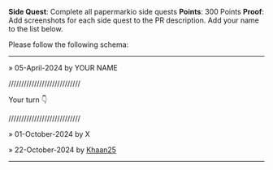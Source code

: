 **Side Quest**: Complete all papermarkio side quests
**Points**: 300 Points
**Proof**: Add screenshots for each side quest to the PR description. Add your name to the list below.

Please follow the following schema:

---

 » 05-April-2024 by YOUR NAME

////////////////////////////

Your turn 👇

////////////////////////////

» 01-October-2024 by X

» 22-October-2024 by [Khaan25](https://oss.gg/Khaan25)

---
